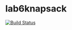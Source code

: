 # lab6knapsack
[![Build Status](https://api.travis-ci.com/linuskage2021/lab6knapsack.svg?branch=main)](https://api.travis-ci.com/linuskage2021/lab6knapsack)

